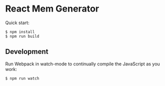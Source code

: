 # React Mem Generator

Quick start:

```
$ npm install
$ npm run build
````

## Development

Run Webpack in watch-mode to continually compile the JavaScript as you work:

```
$ npm run watch
```
